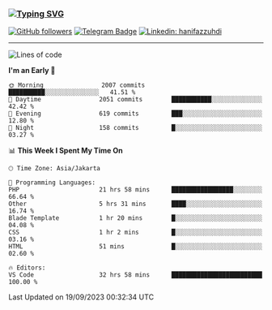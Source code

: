 ### [![Typing SVG](https://readme-typing-svg.herokuapp.com?font=lato&size=22&lines=Hi+There+👋)](https://git.io/typing-svg) 

[![GitHub followers](https://img.shields.io/github/followers/hanifazzuhdi?label=Follow&style=social)](https://github.com/hanifazzuhdi/?tab=follow) 
[![Telegram Badge](https://img.shields.io/badge/-hanif0198-blue?style=social&logo=telegram&link=https://www.t.me/hanif0198/)](https://www.t.me/hanif0198/) 
[![Linkedin: hanifazzuhdi](https://img.shields.io/badge/-hanifazzuhdi-blue?style=flat-square&logo=Linkedin&logoColor=white&link=https://www.linkedin.com/in/hanif-az-zuhdi-69688019b/)](https://www.linkedin.com/in/hanif-az-zuhdi-69688019b/) 

<hr/>

<!--START_SECTION:waka-->
![Lines of code](https://img.shields.io/badge/From%20Hello%20World%20I%27ve%20Written-30.8%20million%20lines%20of%20code-blue)

**I'm an Early 🐤** 

```text
🌞 Morning                2007 commits        ██████████░░░░░░░░░░░░░░░   41.51 % 
🌆 Daytime                2051 commits        ███████████░░░░░░░░░░░░░░   42.42 % 
🌃 Evening                619 commits         ███░░░░░░░░░░░░░░░░░░░░░░   12.80 % 
🌙 Night                  158 commits         █░░░░░░░░░░░░░░░░░░░░░░░░   03.27 % 
```


📊 **This Week I Spent My Time On** 

```text
🕑︎ Time Zone: Asia/Jakarta

💬 Programming Languages: 
PHP                      21 hrs 58 mins      █████████████████░░░░░░░░   66.64 % 
Other                    5 hrs 31 mins       ████░░░░░░░░░░░░░░░░░░░░░   16.74 % 
Blade Template           1 hr 20 mins        █░░░░░░░░░░░░░░░░░░░░░░░░   04.08 % 
CSS                      1 hr 2 mins         █░░░░░░░░░░░░░░░░░░░░░░░░   03.16 % 
HTML                     51 mins             █░░░░░░░░░░░░░░░░░░░░░░░░   02.60 % 

🔥 Editors: 
VS Code                  32 hrs 58 mins      █████████████████████████   100.00 % 
```


 Last Updated on 19/09/2023 00:32:34 UTC
<!--END_SECTION:waka-->
